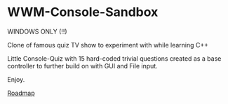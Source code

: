 # WWM-Console-Sandbox

WINDOWS ONLY (!!)

Clone of famous quiz TV show to experiment with while learning C++

Little Console-Quiz with 15 hard-coded trivial questions created as a base controller to further build on with GUI and File input.

Enjoy.

[Roadmap](https://github.com/Chrissavi/WWM-Console-Sandbox/RoadmapWWM.png?raw=true)


